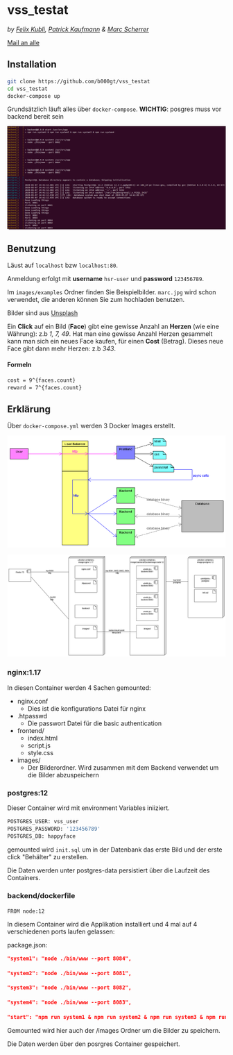 # vss_testat

*by [Felix Kubli](mailto:f1kubli@hsr.ch), [Patrick Kaufmann](mailto:pkaufman@hsr.ch) & [Marc Scherrer](mailto:mscherre@hsr.ch)*

[Mail an alle](mailto:f1kubli@hsr.ch,pkaufman@hsr.ch,mscherre@hsr.ch)

## Installation

```bash
git clone https://github.com/b000gt/vss_testat
cd vss_testat
docker-compose up
```

Grundsätzlich läuft alles über ``docker-compose``.
**WICHTIG**:
posgres muss vor backend bereit sein

![startup](./compose_start.PNG)



## Benutzung

Läust auf ``localhost`` bzw ``localhost:80``.

Anmeldung erfolgt mit **username** ``hsr-user`` und **password** ``123456789``.

Im ``images/examples`` Ordner finden Sie Beispielbilder. ``marc.jpg`` wird schon verwendet, die anderen können Sie zum hochladen benutzen.

Bilder sind aus [Unsplash](https://unsplash.com/s/photos/face)

Ein **Click** auf ein Bild (**Face**) gibt eine gewisse Anzahl an **Herzen** (wie eine Währung): z.b _1, 7, 49_.
Hat man eine gewisse Anzahl Herzen gesammelt kann man sich ein neues Face kaufen, für einen **Cost** (Betrag). Dieses neue Face gibt dann mehr Herzen: z.b _343_.

#### Formeln

```latex
cost = 9^{faces.count}
reward = 7^{faces.count}
```

## Erklärung

Über ``docker-compose.yml`` werden 3 Docker Images erstellt.

![idee](architektur.PNG)

![deployment](deployment_diagram.png)

### nginx:1.17

In diesen Container werden 4 Sachen gemounted:

* nginx.conf
  * Dies ist die konfigurations Datei für nginx
* .htpasswd
  * Die passwort Datei für die basic authentication
* frontend/
  * index.html
  * script.js
  * style.css
* images/
  * Der Bilderordner. Wird zusammen mit dem Backend verwendet um die Bilder abzuspeichern

### postgres:12

Dieser Container wird mit environment Variables iniiziert.

```dockerfile
POSTGRES_USER: vss_user
POSTGRES_PASSWORD: '123456789'
POSTGRES_DB: happyface
```

gemounted wird ``init.sql`` um in der Datenbank das erste Bild und der erste click "Behälter" zu erstellen.

Die Daten werden unter postgres-data persistiert über die Laufzeit des Containers.

### backend/dockerfile

``FROM node:12``

In diesem Container wird die Applikation installiert und 4 mal auf 4 verschiedenen ports laufen gelassen:

package.json: 

```json
"system1": "node ./bin/www --port 8084",

"system2": "node ./bin/www --port 8081",

"system3": "node ./bin/www --port 8082",

"system4": "node ./bin/www --port 8083",

"start": "npm run system1 & npm run system2 & npm run system3 & npm run system4"
```

Gemounted wird hier auch der /images Ordner um die Bilder zu speichern.

Die Daten werden über den posrgres Container gespeichert.

